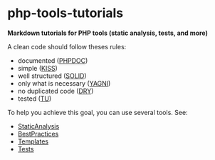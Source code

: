 # php-tools-tutorials

**Markdown tutorials  for PHP tools (static analysis, tests, and more)**

A clean code should follow theses rules:

- documented ([PHPDOC](https://en.wikipedia.org/wiki/PHPDoc))
- simple ([KISS](https://en.wikipedia.org/wiki/KISS_principle))
- well structured ([SOLID](https://en.wikipedia.org/wiki/SOLID))
- only what is necessary ([YAGNI](https://en.wikipedia.org/wiki/You_aren%27t_gonna_need_it))
- no duplicated code ([DRY](https://en.wikipedia.org/wiki/Don%27t_repeat_yourself))
- tested ([TU](https://en.wikipedia.org/wiki/Unit_testing))

To help you achieve this goal, you can use several tools. See:

- [StaticAnalysis](StaticAnalysis/README.md)
- [BestPractices](BestPractices/README.md)
- [Templates](Templates/README.md)
- [Tests](Tests/README.md)

